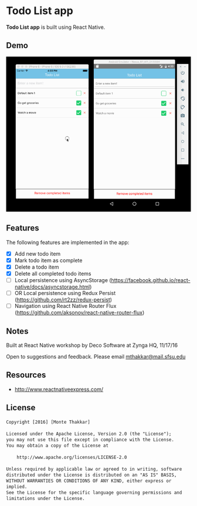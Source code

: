# Todo List app

**Todo List app** is built using React Native.

## Demo

![Todo List app walkthrough](todoList.gif)

## Features

The following features are implemented in the app:

- [x] Add new todo item
- [x] Mark todo item as complete
- [x] Delete a todo item
- [x] Delete all completed todo items
- [ ] Local persistence using AsyncStorage (https://facebook.github.io/react-native/docs/asyncstorage.html)
- [ ] OR Local persistence using Redux Persist (https://github.com/rt2zz/redux-persist)
- [ ] Navigation using React Native Router Flux (https://github.com/aksonov/react-native-router-flux)

## Notes

Built at React Native workshop by Deco Software at Zynga HQ, 11/17/16

Open to suggestions and feedback. Please email mthakkar@mail.sfsu.edu

## Resources

- http://www.reactnativeexpress.com/

## License

    Copyright [2016] [Monte Thakkar]

    Licensed under the Apache License, Version 2.0 (the "License");
    you may not use this file except in compliance with the License.
    You may obtain a copy of the License at

        http://www.apache.org/licenses/LICENSE-2.0

    Unless required by applicable law or agreed to in writing, software
    distributed under the License is distributed on an "AS IS" BASIS,
    WITHOUT WARRANTIES OR CONDITIONS OF ANY KIND, either express or implied.
    See the License for the specific language governing permissions and
    limitations under the License.
